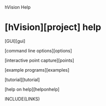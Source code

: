 hVision Help

# [hVision][project] help


[GUI][gui]

[command line options][options]

[interactive point capture][points]

[example programs][examples]

[tutorial][tutorial]

[help on help][helponhelp]

INCLUDE(LINKS)

